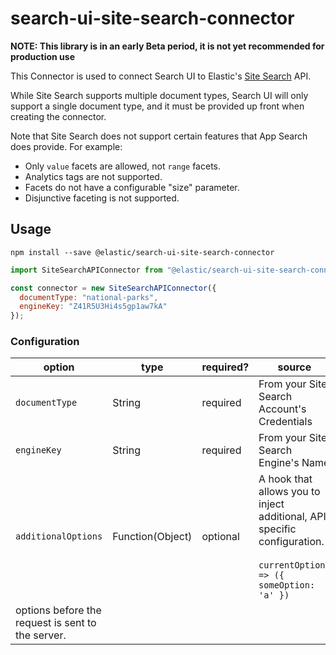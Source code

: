 # search-ui-site-search-connector

**NOTE: This library is in an early Beta period, it is not yet recommended for production use**

This Connector is used to connect Search UI to Elastic's [Site Search](https://www.elastic.co/cloud/site-search-service) API.

While Site Search supports multiple document types, Search UI will only
support a single document type, and it must be provided up front when
creating the connector.

Note that Site Search does not support certain features that App Search
does provide. For example:

- Only `value` facets are allowed, not `range` facets.
- Analytics tags are not supported.
- Facets do not have a configurable "size" parameter.
- Disjunctive faceting is not supported.

## Usage

```shell
npm install --save @elastic/search-ui-site-search-connector
```

```js
import SiteSearchAPIConnector from "@elastic/search-ui-site-search-connector";

const connector = new SiteSearchAPIConnector({
  documentType: "national-parks",
  engineKey: "Z41R5U3Hi4s5gp1aw7kA"
});
```

### Configuration

| option                                            | type             | required? | source                                                                                                                       |
| ------------------------------------------------- | ---------------- | --------- | ---------------------------------------------------------------------------------------------------------------------------- |
| `documentType`                                    | String           | required  | From your Site Search Account's Credentials                                                                                  |
| `engineKey`                                       | String           | required  | From your Site Search Engine's Name                                                                                          |
| `additionalOptions`                               | Function(Object) | optional  | A hook that allows you to inject additional, API specific configuration.<br/><br/> `currentOptions => ({ someOption: 'a' })` |
| options before the request is sent to the server. |
